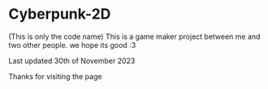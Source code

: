 # Cyberpunk-2D
(This is only the code name)
This is a game maker project between me and two other people. we hope its good :3

Last updated 30th of November 2023

Thanks for visiting the page
